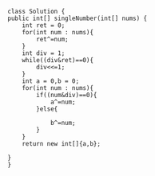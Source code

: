     class Solution {
    public int[] singleNumber(int[] nums) {
        int ret = 0;
        for(int num : nums){
            ret^=num;
        }
        int div = 1;
        while((div&ret)==0){
            div<<=1;
        }
        int a = 0,b = 0;
        for(int num : nums){
            if((num&div)==0){
                a^=num;
            }else{

                b^=num;
            }
        }
        return new int[]{a,b};

    }
    }
